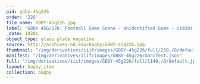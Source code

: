 ```yaml
---
pid: gbby-45g226
order: '226'
file_name: GBBY-45g226.jpg
label: 'GBBY 45G/226: Football Game Scene - Unidentified Game - c1920s'
_date: 1920s
object_type: glass plate negative
source: http://archives.nd.edu/Bagby/GBBY-45g226.jpg
thumbnail: "/img/derivatives/iiif/images/GBBY-45g226/full/250,/0/default.jpg"
manifest: "/img/derivatives/iiif/images/GBBY-45g226/manifest.json"
full: "/img/derivatives/iiif/images/GBBY-45g226/full/1140,/0/default.jpg"
layout: bagby_item
collection: bagby
---
```

